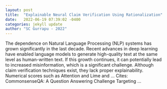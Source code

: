 ```yaml
---
layout: post
title:  "Explainable Neural Claim Verification Using Rationalization"
date:   2022-06-19 07:39:02 -0400
categories: jekyll update
author: "SC Gurrapu - 2022"
---
```

The dependence on Natural Language Processing (NLP) systems has grown significantly in the last decade. Recent advances in deep learning have enabled language models to generate high-quality text at the same level as human-written text. If this growth continues, it can potentially lead to increased misinformation, which is a significant challenge. Although claim verification techniques exist, they lack proper explainability. Numerical scores such as Attention and Lime and …
Cites: ‪CommonsenseQA: A Question Answering Challenge Targeting …‬  